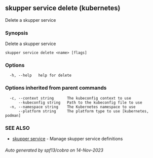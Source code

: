 ## skupper service delete (kubernetes)
Delete a skupper service

### Synopsis

Delete a skupper service

```
skupper service delete <name> [flags]
```

### Options

```
  -h, --help   help for delete
```

### Options inherited from parent commands

```
  -c, --context string      The kubeconfig context to use
      --kubeconfig string   Path to the kubeconfig file to use
  -n, --namespace string    The Kubernetes namespace to use
      --platform string     The platform type to use [kubernetes, podman]
```

### SEE ALSO

* [skupper service](skupper_service.md)	 - Manage skupper service definitions

###### Auto generated by spf13/cobra on 14-Nov-2023

